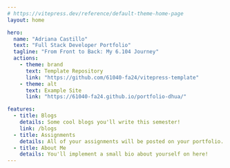 ```yaml
---
# https://vitepress.dev/reference/default-theme-home-page
layout: home

hero:
  name: "Adriana Castillo"
  text: "Full Stack Developer Portfolio"
  tagline: "From Front to Back: My 6.104 Journey"
  actions:
    - theme: brand
      text: Template Repository
      link: "https://github.com/61040-fa24/vitepress-template"
    - theme: alt
      text: Example Site
      link: "https://61040-fa24.github.io/portfolio-dhua/"

features:
  - title: Blogs
    details: Some cool blogs you'll write this semester!
    link: /blogs
  - title: Assignments
    details: All of your assignments will be posted on your portfolio.
  - title: About Me
    details: You'll implement a small bio about yourself on here!
---
```

